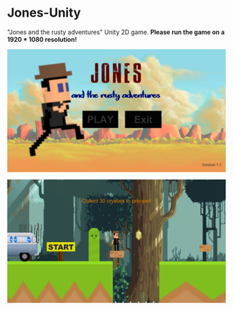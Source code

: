 # Jones-Unity
"Jones and the rusty adventures" Unity 2D game. **Please run the game on a 1920 * 1080 resolution!**


![alt text](https://raw.githubusercontent.com/Munanga/Jones-Unity/master/GamePics/JonesMenu.png) 

![alt text](https://raw.githubusercontent.com/Munanga/Jones-Unity/master/GamePics/jones.png) 
